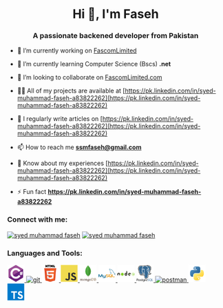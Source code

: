 <h1 align="center">Hi 👋, I'm Faseh</h1>
<h3 align="center">A passionate backened developer from Pakistan</h3>

- 🔭 I’m currently working on [FascomLimited](https://www.fms.fasreports.com/)

- 🌱 I’m currently learning Computer Science (Bscs) **.net**

- 👯 I’m looking to collaborate on [FascomLimited.com](https://www.fascom.com/)

- 👨‍💻 All of my projects are available at [https://pk.linkedin.com/in/syed-muhammad-faseh-a83822262](https://pk.linkedin.com/in/syed-muhammad-faseh-a83822262)

- 📝 I regularly write articles on [https://pk.linkedin.com/in/syed-muhammad-faseh-a83822262](https://pk.linkedin.com/in/syed-muhammad-faseh-a83822262)

- 📫 How to reach me **ssmfaseh@gmail.com**

- 📄 Know about my experiences [https://pk.linkedin.com/in/syed-muhammad-faseh-a83822262](https://pk.linkedin.com/in/syed-muhammad-faseh-a83822262)

- ⚡ Fun fact **https://pk.linkedin.com/in/syed-muhammad-faseh-a83822262**

<h3 align="left">Connect with me:</h3>
<p align="left">
<a href="https://linkedin.com/in/syed muhammad faseh" target="blank"><img align="center" src="https://raw.githubusercontent.com/rahuldkjain/github-profile-readme-generator/master/src/images/icons/Social/linked-in-alt.svg" alt="syed muhammad faseh" height="30" width="40" /></a>
<a href="https://fb.com/syed muhammad faseh" target="blank"><img align="center" src="https://raw.githubusercontent.com/rahuldkjain/github-profile-readme-generator/master/src/images/icons/Social/facebook.svg" alt="syed muhammad faseh" height="30" width="40" /></a>
</p>

<h3 align="left">Languages and Tools:</h3>
<p align="left"> <a href="https://www.w3schools.com/cs/" target="_blank" rel="noreferrer"> <img src="https://raw.githubusercontent.com/devicons/devicon/master/icons/csharp/csharp-original.svg" alt="csharp" width="40" height="40"/> </a> <a href="https://git-scm.com/" target="_blank" rel="noreferrer"> <img src="https://www.vectorlogo.zone/logos/git-scm/git-scm-icon.svg" alt="git" width="40" height="40"/> </a> <a href="https://www.w3.org/html/" target="_blank" rel="noreferrer"> <img src="https://raw.githubusercontent.com/devicons/devicon/master/icons/html5/html5-original-wordmark.svg" alt="html5" width="40" height="40"/> </a> <a href="https://developer.mozilla.org/en-US/docs/Web/JavaScript" target="_blank" rel="noreferrer"> <img src="https://raw.githubusercontent.com/devicons/devicon/master/icons/javascript/javascript-original.svg" alt="javascript" width="40" height="40"/> </a> <a href="https://www.mongodb.com/" target="_blank" rel="noreferrer"> <img src="https://raw.githubusercontent.com/devicons/devicon/master/icons/mongodb/mongodb-original-wordmark.svg" alt="mongodb" width="40" height="40"/> </a> <a href="https://www.mysql.com/" target="_blank" rel="noreferrer"> <img src="https://raw.githubusercontent.com/devicons/devicon/master/icons/mysql/mysql-original-wordmark.svg" alt="mysql" width="40" height="40"/> </a> <a href="https://nodejs.org" target="_blank" rel="noreferrer"> <img src="https://raw.githubusercontent.com/devicons/devicon/master/icons/nodejs/nodejs-original-wordmark.svg" alt="nodejs" width="40" height="40"/> </a> <a href="https://www.postgresql.org" target="_blank" rel="noreferrer"> <img src="https://raw.githubusercontent.com/devicons/devicon/master/icons/postgresql/postgresql-original-wordmark.svg" alt="postgresql" width="40" height="40"/> </a> <a href="https://postman.com" target="_blank" rel="noreferrer"> <img src="https://www.vectorlogo.zone/logos/getpostman/getpostman-icon.svg" alt="postman" width="40" height="40"/> </a> <a href="https://www.python.org" target="_blank" rel="noreferrer"> <img src="https://raw.githubusercontent.com/devicons/devicon/master/icons/python/python-original.svg" alt="python" width="40" height="40"/> </a> <a href="https://www.typescriptlang.org/" target="_blank" rel="noreferrer"> <img src="https://raw.githubusercontent.com/devicons/devicon/master/icons/typescript/typescript-original.svg" alt="typescript" width="40" height="40"/> </a> </p>
